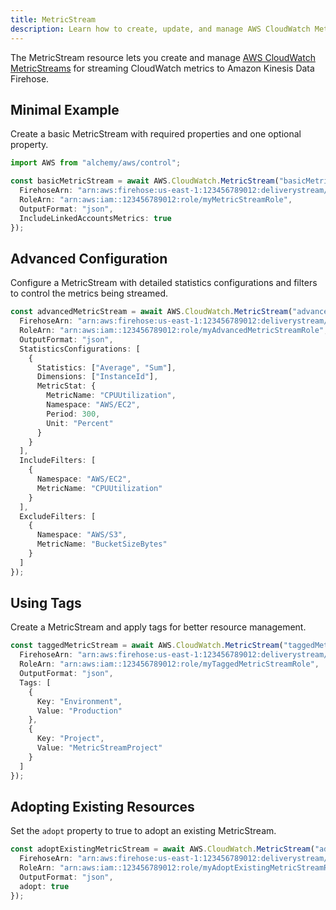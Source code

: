 ```yaml
---
title: MetricStream
description: Learn how to create, update, and manage AWS CloudWatch MetricStreams using Alchemy Cloud Control.
---
```


The MetricStream resource lets you create and manage [AWS CloudWatch MetricStreams](https://docs.aws.amazon.com/cloudwatch/latest/userguide/) for streaming CloudWatch metrics to Amazon Kinesis Data Firehose.

## Minimal Example

Create a basic MetricStream with required properties and one optional property.

```ts
import AWS from "alchemy/aws/control";

const basicMetricStream = await AWS.CloudWatch.MetricStream("basicMetricStream", {
  FirehoseArn: "arn:aws:firehose:us-east-1:123456789012:deliverystream/myFirehose",
  RoleArn: "arn:aws:iam::123456789012:role/myMetricStreamRole",
  OutputFormat: "json",
  IncludeLinkedAccountsMetrics: true
});
```

## Advanced Configuration

Configure a MetricStream with detailed statistics configurations and filters to control the metrics being streamed.

```ts
const advancedMetricStream = await AWS.CloudWatch.MetricStream("advancedMetricStream", {
  FirehoseArn: "arn:aws:firehose:us-east-1:123456789012:deliverystream/myAdvancedFirehose",
  RoleArn: "arn:aws:iam::123456789012:role/myAdvancedMetricStreamRole",
  OutputFormat: "json",
  StatisticsConfigurations: [
    {
      Statistics: ["Average", "Sum"],
      Dimensions: ["InstanceId"],
      MetricStat: {
        MetricName: "CPUUtilization",
        Namespace: "AWS/EC2",
        Period: 300,
        Unit: "Percent"
      }
    }
  ],
  IncludeFilters: [
    {
      Namespace: "AWS/EC2",
      MetricName: "CPUUtilization"
    }
  ],
  ExcludeFilters: [
    {
      Namespace: "AWS/S3",
      MetricName: "BucketSizeBytes"
    }
  ]
});
```

## Using Tags

Create a MetricStream and apply tags for better resource management.

```ts
const taggedMetricStream = await AWS.CloudWatch.MetricStream("taggedMetricStream", {
  FirehoseArn: "arn:aws:firehose:us-east-1:123456789012:deliverystream/myTaggedFirehose",
  RoleArn: "arn:aws:iam::123456789012:role/myTaggedMetricStreamRole",
  OutputFormat: "json",
  Tags: [
    {
      Key: "Environment",
      Value: "Production"
    },
    {
      Key: "Project",
      Value: "MetricStreamProject"
    }
  ]
});
```

## Adopting Existing Resources

Set the `adopt` property to true to adopt an existing MetricStream.

```ts
const adoptExistingMetricStream = await AWS.CloudWatch.MetricStream("adoptExistingMetricStream", {
  FirehoseArn: "arn:aws:firehose:us-east-1:123456789012:deliverystream/myExistingFirehose",
  RoleArn: "arn:aws:iam::123456789012:role/myAdoptExistingMetricStreamRole",
  OutputFormat: "json",
  adopt: true
});
```